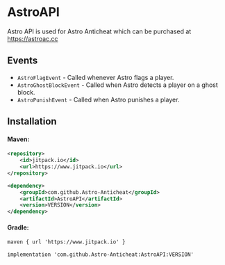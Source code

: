 # AstroAPI
Astro API is used for Astro Anticheat which can be purchased at https://astroac.cc

## Events
- `AstroFlagEvent` - Called whenever Astro flags a player.
- `AstroGhostBlockEvent` - Called when Astro detects a player on a ghost block.
- `AstroPunishEvent` - Called when Astro punishes a player.

## Installation
#### Maven:
```xml
<repository>
    <id>jitpack.io</id>
    <url>https://www.jitpack.io</url>
</repository>

<dependency>
    <groupId>com.github.Astro-Anticheat</groupId>
    <artifactId>AstroAPI</artifactId>
    <version>VERSION</version>
</dependency>
```

#### Gradle:
```xml
maven { url 'https://www.jitpack.io' }

implementation 'com.github.Astro-Anticheat:AstroAPI:VERSION'
```


